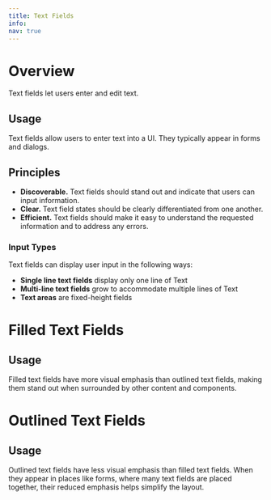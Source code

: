 ```yaml
---
title: Text Fields
info:
nav: true
---
```

# Overview
Text fields let users enter and edit text.

## Usage
Text fields allow users to enter text into a UI. They typically appear in forms and dialogs.

## Principles
- **Discoverable.** Text fields should stand out and indicate that users can input information.
- **Clear.** Text field states should be clearly differentiated from one another.
- **Efficient.** Text fields should make it easy to understand the requested information and to address any errors.

### Input Types
Text fields can display user input in the following ways:
- **Single line text fields** display only one line of Text
- **Multi-line text fields** grow to accommodate multiple lines of Text
- **Text areas** are fixed-height fields

# Filled Text Fields
## Usage
Filled text fields have more visual emphasis than outlined text fields, making them stand out when surrounded by other content and components.

# Outlined Text Fields
## Usage
Outlined text fields have less visual emphasis than filled text fields. When they appear in places like forms, where many text fields are placed together, their reduced emphasis helps simplify the layout.
